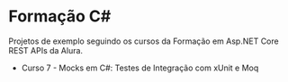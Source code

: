 # Formação C#

Projetos de exemplo seguindo os cursos da Formação em Asp.NET Core REST APIs da Alura.

- Curso 7 - Mocks em C#: Testes de Integração com xUnit e Moq
